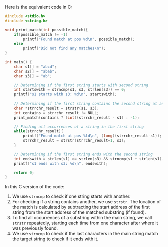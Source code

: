 Here is the equivalent code in C:

```c
#include <stdio.h>
#include <string.h>

void print_match(int possible_match){
    if(possible_match != -1)
        printf("Found match at pos %d\n", possible_match);
    else 
        printf("Did not find any matches\n");
}

int main() {
    char s1[] = "abcd";
    char s2[] = "abab";
    char s3[] = "ab";

    // Determining if the first string starts with second string
    int startswith = strncmp(s1, s3, strlen(s3)) == 0;
    printf("s1 starts with s3: %d\n", startswith);
    
    // Determining if the first string contains the second string at any location
    char *strrchr_result = strstr(s1, s3);
    int contains = strrchr_result != NULL;
    print_match(contains ? (int)(strrchr_result - s1) : -1);

    // Finding all occurrences of a string in the first string
    while(strrchr_result){
        printf("Found match at pos %ld\n", (long)(strrchr_result-s1));
        strrchr_result = strstr(strrchr_result+1, s3);
    }

    // Determining if the first string ends with the second string
    int endswith = strlen(s1) >= strlen(s3) && strncmp(s1 + strlen(s1)-strlen(s3), s3, strlen(s3)) == 0;
    printf("s1 ends with s3: %d\n", endswith);

    return 0;
}
```
In this C version of the code:

1. We use `strncmp` to check if one string starts with another.
2. For checking if a string contains another, we use `strstr`. The location of the match is calculated by subtracting the start address of the first string from the start address of the matched substring (if found).
3. To find all occurrences of a substring within the main string, we call `strstr` repeatedly, starting each time from one character after where it was previously found.
4. We use `strncmp` to check if the last characters in the main string match the target string to check if it ends with it.
